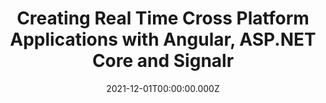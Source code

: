 ---
title: Creating Real Time Cross Platform Applications with Angular, ASP.NET Core and Signalr
link: https://www.dotnet-developer-conference.de/programm/#/talk/realtime-cross-platform-applikationen-mit-angular-asp-net-core-and-signalr
date: 2021-12-01T00:00:00.000Z
image: speaking.jpg
event: .NET Developer Conference
tags: [Angular,ASP.NET Core SignalR]
dataId: 7229760120674a938ef4eae7a48ab01d
slides: https://speakerdeck.com/fabiangosebrink/realtime-cross-plattform-apps-with-angular-asp-dot-net-core-and-signalr
category: talks
---